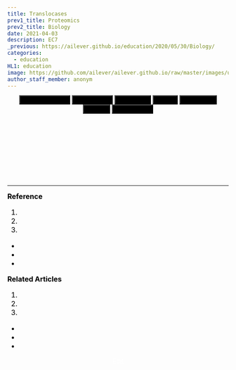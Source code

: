 ```yaml
---
title: Translocases
prev1_title: Proteomics
prev2_title: Biology
date: 2021-04-03
description: EC7 
_previous: https://ailever.github.io/education/2020/05/30/Biology/
categories:
  - education
HL1: education
image: https://github.com/ailever/ailever.github.io/raw/master/images/unsplash/gray_Biology.png
author_staff_member: anonym
---
```


<!-- Top Block -->
<div align="center" class="top_btn_box">
  <button class="top_btn" style="background-color:black;" type="button" onclick="location.href='https://ailever.github.io/education/2021/04/03/_BIO-prt-en-enzyme-ec1-oxidoreductases/'">Oxidoreductases</button>
  <button class="top_btn" style="background-color:black;" type="button" onclick="location.href='https://ailever.github.io/education/2021/04/03/_BIO-prt-en-enzyme-ec2-transferases/'">Transferases</button>
  <button class="top_btn" style="background-color:black;" type="button" onclick="location.href='https://ailever.github.io/education/2021/04/03/_BIO-prt-en-enzyme-ec3-hydrolases/'">Hydrolases</button>
  <button class="top_btn" style="background-color:black;" type="button" onclick="location.href='https://ailever.github.io/education/2021/04/03/_BIO-prt-en-enzyme-ec4-lyases/'">Lyases</button>
  <button class="top_btn" style="background-color:black;" type="button" onclick="location.href='https://ailever.github.io/education/2021/04/03/_BIO-prt-en-enzyme-ec5-isomerases/'">Isomerases</button>
  <button class="top_btn" style="background-color:black;" type="button" onclick="location.href='https://ailever.github.io/education/2021/04/03/_BIO-prt-en-enzyme-ec6-ligases/'">Ligases</button>
  <button class="top_btn" style="background-color:black;" type="button" onclick="location.href='https://ailever.github.io/education/2021/04/03/_BIO-prt-en-enzyme-ec7-translocases/'">Translocases</button>  
</div><br>
<!-- Top Block -->

<!-- Content Block -->
<div align="left" style="font-size:medium;font-weight:normal;color:black;background-color:unset;">　<br><br></div>
<div align="left" style="font-size:medium;font-weight:normal;color:black;background-color:unset;">　<br><br></div>
<div align="left" style="font-size:medium;font-weight:normal;color:black;background-color:unset;">　<br><br></div>
<!-- Content Block -->

---

<!-- Reference Block -->
<div align="left" style="font-size:medium;font-weight:normal;color:black;background-color:unset;">
<b id='REF'>Reference</b>
<ol>
  <li><a href="#"></a></li>
  <li><a href="#"></a></li>
  <li><a href="#"></a></li>
</ol>
<ul>
  <li><a href="#"></a></li>
  <li><a href="#"></a></li>
  <li><a href="#"></a></li>
</ul>
</div>
<!-- Reference Block -->

<!-- Article Block -->
<div align="left" style="font-size:medium;font-weight:normal;color:black;background-color:unset;">
<b id='ART'>Related Articles</b>
<ol>
  <li><a href="#"></a></li>
  <li><a href="#"></a></li>
  <li><a href="#"></a></li>
</ol>
<ul>
  <li><a href="#"></a></li>
  <li><a href="#"></a></li>
  <li><a href="#"></a></li>
</ul>
</div>
<!-- Article Block -->

<!-- Bottom Block -->
<div align="center" class="bottom_btn_box">
  <span class="bottom_btn"><a href="https://github.com/ailever/ailever.github.io/blob/master/_posts/education/2021-04-03-_BIO-prt-en-enzyme-ec7-translocases.md" target="_blank" style="color:white">Edit</a></span>
</div>
<!-- Bottom Block -->

<!-- Notice
# Mathematical Expression
- outline : $  $
- inline  : $$  $$

# Default Div Tag
- align : left, right, center
- font-size : xx-small, x-small, small, medium, large, x-large, xx-large
- font-weight : normal, bold
- color : red, orange, yellow, green, cyan, blue, purple, pink, white, gray, brown
- background-color : red, orange, yellow, green, cyan, blue, purple, pink, white, gray, brown

# Html Ref
- color code : https://htmlcolorcodes.com/
- tags : https://www.w3schools.com/tags/default.asp
- attributes : https://www.w3schools.com/tags/ref_attributes.asp
Notice -->


